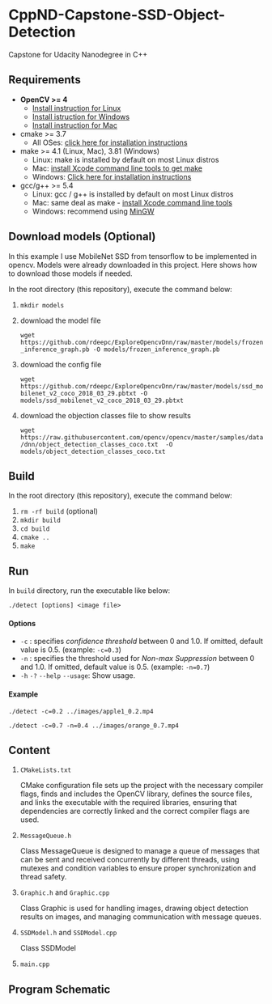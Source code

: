 # CppND-Capstone-SSD-Object-Detection

Capstone for Udacity Nanodegree in C++

## Requirements

- **OpenCV >= 4**
  - [Install instruction for Linux](https://docs.opencv.org/4.1.1/d7/d9f/tutorial_linux_install.html)
  - [Install istruction for Windows](https://www.learnopencv.com/install-opencv-4-on-windows/)
  - [Install instruction for Mac](https://www.learnopencv.com/install-opencv-4-on-macos/)
- cmake >= 3.7
  - All OSes: [click here for installation instructions](https://cmake.org/install/)
- make >= 4.1 (Linux, Mac), 3.81 (Windows)
  - Linux: make is installed by default on most Linux distros
  - Mac: [install Xcode command line tools to get make](https://developer.apple.com/xcode/features/)
  - Windows: [Click here for installation instructions](http://gnuwin32.sourceforge.net/packages/make.htm)
- gcc/g++ >= 5.4
  - Linux: gcc / g++ is installed by default on most Linux distros
  - Mac: same deal as make - [install Xcode command line tools](https://developer.apple.com/xcode/features/)
  - Windows: recommend using [MinGW](http://www.mingw.org/)

## Download models (Optional)

In this example I use MobileNet SSD from tensorflow to be implemented in opencv. Models were already downloaded in this project. Here shows how to download those models if needed.

In the root directory (this repository), execute the command below:

1. `mkdir models`

2.  download the model file 

    `wget https://github.com/rdeepc/ExploreOpencvDnn/raw/master/models/frozen_inference_graph.pb -O models/frozen_inference_graph.pb`


3. download the config file

    `wget https://github.com/rdeepc/ExploreOpencvDnn/raw/master/models/ssd_mobilenet_v2_coco_2018_03_29.pbtxt -O models/ssd_mobilenet_v2_coco_2018_03_29.pbtxt`

4. download the objection classes file to show results

    `wget https://raw.githubusercontent.com/opencv/opencv/master/samples/data/dnn/object_detection_classes_coco.txt  -O models/object_detection_classes_coco.txt `

## Build

In the root directory (this repository), execute the command below:

1. `rm -rf build` (optional)
2. `mkdir build`
3. `cd build`
4. `cmake ..`
5. `make`

## Run

In `build` directory, run the executable like below:

`./detect [options] <image file>`
 

#### Options

- `-c` : specifies _confidence threshold_ between 0 and 1.0. If omitted, default value is 0.5. (example: `-c=0.3`)
- `-n` : specifies the threshold used for _Non-max Suppression_ between 0 and 1.0. If omitted, default value is 0.5. (example: `-n=0.7`)
- `-h` `-?` `--help` `--usage`: Show usage.

#### Example

`./detect -c=0.2 ../images/apple1_0.2.mp4`

`./detect -c=0.7 -n=0.4 ../images/orange_0.7.mp4`

## Content

1. `CMakeLists.txt`

    CMake configuration file sets up the project with the necessary compiler flags, finds and includes the OpenCV library, defines the source files, and links the executable with the required libraries, ensuring that dependencies are correctly linked and the correct compiler flags are used.

2. `MessageQueue.h`

    Class MessageQueue is designed to manage a queue of messages that can be sent and received concurrently by different threads, using mutexes and condition variables to ensure proper synchronization and thread safety. 

3. `Graphic.h` and `Graphic.cpp`

    Class Graphic is used for handling images, drawing object detection results on images, and managing communication with message queues.  

4. `SSDModel.h` and `SSDModel.cpp`

    Class SSDModel 




5. `main.cpp`


## Program Schematic

